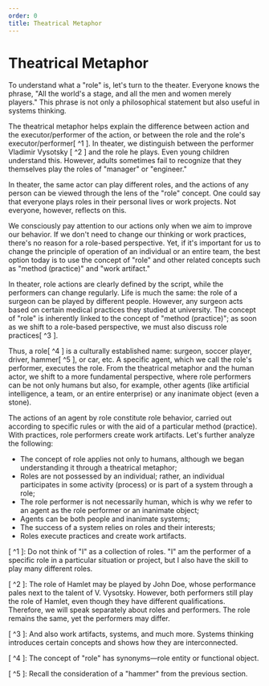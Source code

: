 ```yaml
---
order: 0
title: Theatrical Metaphor
---
```


# Theatrical Metaphor

To understand what a "role" is, let's turn to the theater. Everyone knows the phrase, "All the world's a stage, and all the men and women merely players." This phrase is not only a philosophical statement but also useful in systems thinking.

The theatrical metaphor helps explain the difference between action and the executor/performer of the action, or between the role and the role's executor/performer[ ^1 ]. In theater, we distinguish between the performer Vladimir Vysotsky [ ^2 ] and the role he plays. Even young children understand this. However, adults sometimes fail to recognize that they themselves play the roles of "manager" or "engineer."

In theater, the same actor can play different roles, and the actions of any person can be viewed through the lens of the "role" concept. One could say that everyone plays roles in their personal lives or work projects. Not everyone, however, reflects on this.

We consciously pay attention to our actions only when we aim to improve our behavior. If we don't need to change our thinking or work practices, there's no reason for a role-based perspective. Yet, if it's important for us to change the principle of operation of an individual or an entire team, the best option today is to use the concept of "role" and other related concepts such as "method (practice)" and "work artifact."

In theater, role actions are clearly defined by the script, while the performers can change regularly. Life is much the same: the role of a surgeon can be played by different people. However, any surgeon acts based on certain medical practices they studied at university. The concept of "role" is inherently linked to the concept of "method (practice)"; as soon as we shift to a role-based perspective, we must also discuss role practices[ ^3 ].

Thus, a role[ ^4 ] is a culturally established name: surgeon, soccer player, driver, hammer[ ^5 ], or car, etc. A specific agent, which we call the role's performer, executes the role. From the theatrical metaphor and the human actor, we shift to a more fundamental perspective, where role performers can be not only humans but also, for example, other agents (like artificial intelligence, a team, or an entire enterprise) or any inanimate object (even a stone).

The actions of an agent by role constitute role behavior, carried out according to specific rules or with the aid of a particular method (practice). With practices, role performers create work artifacts. Let's further analyze the following:

* The concept of role applies not only to humans, although we began understanding it through a theatrical metaphor;
* Roles are not possessed by an individual; rather, an individual participates in some activity (process) or is part of a system through a role;
* The role performer is not necessarily human, which is why we refer to an agent as the role performer or an inanimate object;
* Agents can be both people and inanimate systems;
* The success of a system relies on roles and their interests;
* Roles execute practices and create work artifacts.

[ ^1 ]: Do not think of "I" as a collection of roles. "I" am the performer of a specific role in a particular situation or project, but I also have the skill to play many different roles.

[ ^2 ]: The role of Hamlet may be played by John Doe, whose performance pales next to the talent of V. Vysotsky. However, both performers still play the role of Hamlet, even though they have different qualifications. Therefore, we will speak separately about roles and performers. The role remains the same, yet the performers may differ.

[ ^3 ]: And also work artifacts, systems, and much more. Systems thinking introduces certain concepts and shows how they are interconnected.

[ ^4 ]: The concept of "role" has synonyms—role entity or functional object.

[ ^5 ]: Recall the consideration of a "hammer" from the previous section.